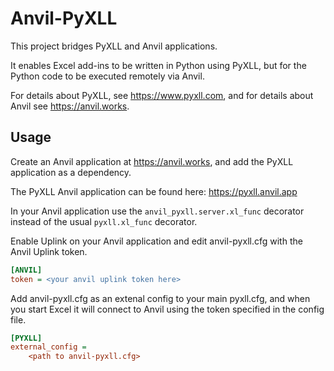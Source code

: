 # Anvil-PyXLL

This project bridges PyXLL and Anvil applications.

It enables Excel add-ins to be written in Python using PyXLL, but for the  Python code
to be executed remotely via Anvil.

For details about PyXLL, see https://www.pyxll.com, and for details about Anvil
see https://anvil.works.

## Usage

Create an Anvil application at https://anvil.works, and add the PyXLL application
as a dependency.

The PyXLL Anvil application can be found here:
https://pyxll.anvil.app

In your Anvil application use the `anvil_pyxll.server.xl_func` decorator instead of
the usual `pyxll.xl_func` decorator.

Enable Uplink on your Anvil application and edit anvil-pyxll.cfg with the Anvil Uplink
token.

```ini
[ANVIL]
token = <your anvil uplink token here>
```

Add anvil-pyxll.cfg as an extenal config to your main pyxll.cfg, and when you start Excel
it will connect to Anvil using the token specified in the config file.

```ini
[PYXLL]
external_config =
    <path to anvil-pyxll.cfg>
```
